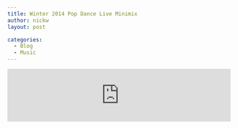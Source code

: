 ```yaml
---
title: Winter 2014 Pop Dance Live Minimix
author: nickw
layout: post

categories:
  - Blog
  - Music
---
```


<iframe width="100%" height="120" src="https://www.mixcloud.com/widget/iframe/?hide_cover=1&feed=%2Fnicholas-whyte%2Fwinter-pop-dance-live-mix-2014-05-13%2F" frameborder="0" ></iframe>
